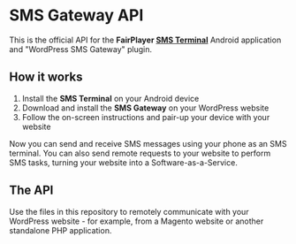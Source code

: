 # SMS Gateway API

This is the official API for the **FairPlayer [SMS Terminal](https://play.google.com/store/apps/details?id=com.fairplayer.sms)** Android application and "WordPress SMS Gateway" plugin.

## How it works ##

1. Install the **SMS Terminal** on your Android device
2. Download and install the **SMS Gateway** on your WordPress website
3. Follow the on-screen instructions and pair-up your device with your website

Now you can send and receive SMS messages using your phone as an SMS terminal.
You can also send remote requests to your website to perform SMS tasks, turning your website into a Software-as-a-Service.

## The API ##

Use the files in this repository to remotely communicate with your WordPress website - for example, from a Magento website or another standalone PHP application.
